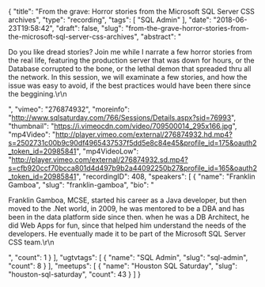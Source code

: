 {
  "title": "From the grave: Horror stories from the Microsoft SQL Server CSS archives",
  "type": "recording",
  "tags": [
    "SQL Admin"
  ],
  "date": "2018-06-23T19:58:42",
  "draft": false,
  "slug": "from-the-grave-horror-stories-from-the-microsoft-sql-server-css-archives",
  "abstract": "<p>Do you like dread stories? Join me while I narrate a few horror stories from the real life, featuring the production server that was down for hours, or the Database corrupted to the bone, or the lethal demon that spreaded thru all the network. In this session, we will examinate a few stories, and how the issue was easy to avoid, if the best practices would have been there since the beggining.\r\n</p>",
  "vimeo": "276874932",
  "moreinfo": "http://www.sqlsaturday.com/766/Sessions/Details.aspx?sid=76993",
  "thumbnail": "https://i.vimeocdn.com/video/709500014_295x166.jpg",
  "mp4Video": "http://player.vimeo.com/external/276874932.hd.mp4?s=2502731c00b9c90df4965437537f5dd5e8c84e45&profile_id=175&oauth2_token_id=20985841",
  "mp4VideoLow": "http://player.vimeo.com/external/276874932.sd.mp4?s=cfb920ccf70bcca801d4d497b9b2a44092250b27&profile_id=165&oauth2_token_id=20985841",
  "recordingID": 408,
  "speakers": [
    {
      "name": "Franklin Gamboa",
      "slug": "franklin-gamboa",
      "bio": "<p>Franklin Gamboa, MCSE, started his career as a Java developer, but then moved to the .Net world, in 2009, he was mentored to be a DBA and has been in the data platform side since then. when he was a DB Architect, he did Web Apps for fun, since that helped him understand the needs of the developers. He eventually made it to be part of the Microsoft SQL Server CSS team.\r\n</p>",
      "count": 1
    }
  ],
  "ugtvtags": [
    {
      "name": "SQL Admin",
      "slug": "sql-admin",
      "count": 8
    }
  ],
  "meetups": [
    {
      "name": "Houston SQL Saturday",
      "slug": "houston-sql-saturday",
      "count": 43
    }
  ]
}